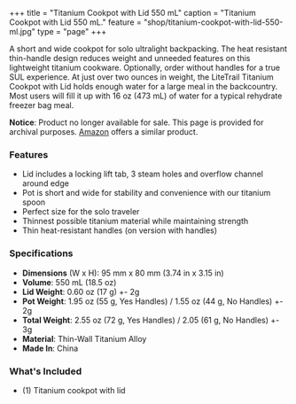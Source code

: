 +++
title = "Titanium Cookpot with Lid 550 mL"
caption = "Titanium Cookpot with Lid 550 mL."
feature = "shop/titanium-cookpot-with-lid-550-ml.jpg"
type = "page"
+++

<p>A short and wide cookpot for solo ultralight backpacking. The heat resistant thin-handle design reduces weight and unneeded features on this lightweight titanium cookware. Optionally, order without handles for a true SUL experience. At just over two ounces in weight, the LiteTrail Titanium Cookpot with Lid holds enough water for a large meal in the backcountry. Most users will fill it up with 16 oz (473 mL) of water for a typical rehydrate freezer bag meal.</p>

<div class="flex items-center justify-center font-content-sans rounded bg-orange-100 px-4 py-4" role="alert">
  <p class="text-orange-700"><strong>Notice</strong>: Product no longer available for sale. This page is provided for archival purposes. <a class="link" rel="nofollow" href="https://www.amazon.com/dp/B00CYA26BU/?tag=ltrl-20">Amazon</a> offers a similar product.
</div>

<h3>Features</h3>

<ul>
  <li>Lid includes a locking lift tab, 3 steam holes and overflow channel around edge</li>
  <li>Pot is short and wide for stability and convenience with our titanium spoon</li>
  <li>Perfect size for the solo traveler</li>
  <li>Thinnest possible titanium material while maintaining strength</li>
  <li>Thin heat-resistant handles (on version with handles)</li>
</ul>

<h3>Specifications</h3>

<ul>
  <li><strong>Dimensions</strong> (W x H): 95 mm x 80 mm (3.74 in x 3.15 in)</li>
  <li><strong>Volume</strong>: 550 mL (18.5 oz)</li>
  <li><strong>Lid Weight</strong>: 0.60 oz (17 g) +- 2g</li>
  <li><strong>Pot Weight</strong>: 1.95 oz (55 g, Yes Handles) / 1.55 oz (44 g, No Handles) +- 2g</li>
  <li><strong>Total Weight</strong>: 2.55 oz (72 g, Yes Handles) / 2.05 (61 g, No Handles) +- 3g</li>
  <li><strong>Material</strong>: Thin-Wall Titanium Alloy</li>
  <li><strong>Made In</strong>: China</li>
</ul>

<h3>What's Included</h3>

<ul>
  <li>(1) Titanium cookpot with lid</li>
</ul>
